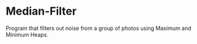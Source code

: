 # Median-Filter
Program that filters out noise from a group of photos using Maximum and Minimum Heaps.
